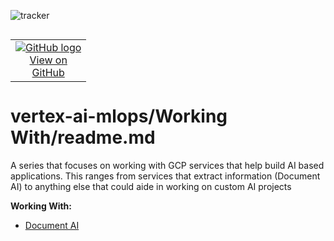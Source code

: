 ![tracker](https://us-central1-vertex-ai-mlops-369716.cloudfunctions.net/pixel-tracking?path=statmike%2Fvertex-ai-mlops%2FWorking+With&file=readme.md)
<!--- header table --->
<table align="left">     
  <td style="text-align: center">
    <a href="https://github.com/statmike/vertex-ai-mlops/blob/main/Working%20With/readme.md">
      <img src="https://cloud.google.com/ml-engine/images/github-logo-32px.png" alt="GitHub logo">
      <br>View on<br>GitHub
    </a>
  </td>
</table><br/><br/><br/><br/>

---
# vertex-ai-mlops/Working With/readme.md

A series that focuses on working with GCP services that help build AI based applications.  This ranges from services that extract information (Document AI) to anything else that could aide in working on custom AI projects

**Working With:**
- [Document AI](./Document%20AI/readme.md)
